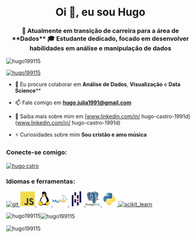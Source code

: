 <h1 align="center">Oi 👋, eu sou Hugo</h1>
<h3 align="center">🎯 Atualmente em transição de carreira para a área de **Dados** 🎓 Estudante dedicado, focado em desenvolver habilidades em análise e manipulação de dados</h3>

<p align="left"> <img src="https://komarev.com/ghpvc/?username=hugo199115&label=Profile%20views&color=0e75b6&style=flat" alt="hugo199115" /> </p>

<p align="left"> <a href="https://github.com/ryo-ma/github-profile-trophy"><img src="https://github-profile-trophy.vercel.app/?username=hugo199115" alt="hugo199115" /></a> </p>

- 👯 Eu procure colaborar em **Análise de Dados**, **Visualização** e **Data Science****

- 📫 Fale comigo em **hugo.julia1991@gmail.com**

- 📄 Saiba mais sobre mim em [www.linkedin.com/in/ hugo-castro-1991d](www.linkedin.com/in/ hugo-castro-1991d)

- ⚡ Curiosidades sobre mim **Sou cristão e amo música**

<h3 align="left">Conecte-se comigo:</h3>
<p align="left">
<a href="https://linkedin.com/in/hugo cstro" target="blank"><img align="center" src="https://raw.githubusercontent.com/rahuldkjain/github-profile-readme-generator/master/src/images/icons/Social/linked-in-alt.svg" alt="hugo cstro" altura="30" largura="40" /></a>
</p>

<h3 align="left">Idiomas e ferramentas:</h3>
<p align="left"> <a href="https://git-scm.com/" target="_blank" rel="noreferrer"> <img src="https://www.vectorlogo.zone/logos/git-scm/git-scm-icon.svg" alt="git" width="40" height="40"/> </a> <a href="https://developer.mozilla.org/en-US/docs/Web/JavaScript" target="_blank" rel="noreferrer"> <img src="https://raw.githubusercontent.com/devicons/devicon/master/icons/javascript/javascript-original.svg" alt="javascript" width="40" height="40"/> </a> <a href="https://www.linux.org/" target="_blank" rel="noreferrer"> <img src="https://raw.githubusercontent.com/devicons/devicon/master/icons/linux/linux-original.svg" alt="linux" width="40" height="40"/> </a> <a href="https://www.mysql.com/" target="_blank" rel="noreferrer"> <img src="https://raw.githubusercontent.com/devicons/devicon/master/icons/mysql/mysql-original-wordmark.svg" alt="mysql" width="40" height="40"/> </a> <a href="https://pandas.pydata.org/" target="_blank" rel="noreferrer"> <img src="https://raw.githubusercontent.com/devicons/devicon/2ae2a900d2f041da66e950e4d48052658d850630/icons/pandas/pandas-original.svg" alt="pandas" width="40" height="40"/> </a> <a href="https://www.postgresql.org" target="_blank" rel="noreferrer"> <img src="https://raw.githubusercontent.com/devicons/devicon/master/icons/postgresql/postgresql-original-wordmark.svg" alt="postgresql" width="40" height="40"/> </a> <a href="https://www.python.org" target="_blank" rel="noreferrer"> <img src="https://raw.githubusercontent.com/devicons/devicon/master/icons/python/python-original.svg" alt="python" width="40" height="40"/> </a> <a href="https://scikit-learn.org/" target="_blank" rel="noreferrer"> <img src="https://upload.wikimedia.org/wikipedia/commons/0/05/Scikit_learn_logo_small.svg" alt="scikit_learn" width="40" height="40"/> </a> </p>

<p><img align="left" src="https://github-readme-stats.vercel.app/api/top-langs?username=hugo199115&show_icons=true&locale=en&layout=compact" alt="hugo199115" /></p>

<p> <img align="center" src="https://github-readme-stats.vercel.app/api?username=hugo199115&show_icons=true&locale=en" alt="hugo199115" /></p>

<p><img align="center" src="https://github-readme-streak-stats.herokuapp.com/?user=hugo199115&" alt="hugo199115" /></p>
